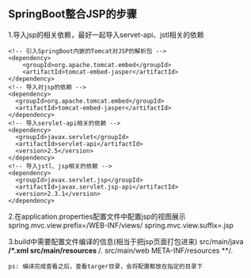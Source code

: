 ## SpringBoot整合JSP的步骤
1.导入jsp的相关依赖，最好一起导入servet-api、jstl相关的依赖

    <!-- 引入SpringBoot内嵌的Tomcat对JSP的解析包 -->
    <dependency>
        <groupId>org.apache.tomcat.embed</groupId>
        <artifactId>tomcat-embed-jasper</artifactId>
    </dependency>
    <!-- 导入对jsp的依赖 -->
    <dependency>
      <groupId>org.apache.tomcat.embed</groupId>
      <artifactId>tomcat-embed-jasper</artifactId>
    </dependency>
    <!-- 导入servlet-api相关的依赖 -->
    <dependency>
      <groupId>javax.servlet</groupId>
      <artifactId>servlet-api</artifactId>
      <version>2.5</version>
    </dependency>
    <!-- 导入jstl、jsp相关的依赖 -->
    <dependency>
      <groupId>javax.servlet.jsp</groupId>
      <artifactId>javax.servlet.jsp-api</artifactId>
      <version>2.3.1</version>
    </dependency>
    
2.在application.properties配置文件中配置jsp的视图展示
    spring.mvc.view.prefix=/WEB-INF/views/
    spring.mvc.view.suffix=.jsp
    
3.build中需要配置文件编译的信息(相当于把jsp页面打包进来)
    <!-- 配置编译目录，将文件编译到指定的目录下，就可以在运行入口类的时候访问jsp页面 -->
    <resources>
      <resource>
        <directory>src/main/java</directory>
        <includes>
          <include>**/*.xml</include>
        </includes>
      </resource>
      <resource>
        <directory>src/main/resources</directory>
        <includes>
          <include>**/*.*</include>
        </includes>
      </resource>
      <resource>
        <directory>src/main/web</directory>
        <targetPath>META-INF/resources</targetPath>
        <includes>
          <include>**/*.*</include>
        </includes>
      </resource>
    </resources>
    
    ps: 编译完成查看之后，查看targer目录，会将配置都放在指定的目录下